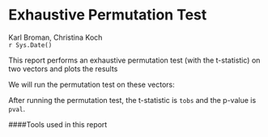 # Exhaustive Permutation Test
Karl Broman, Christina Koch  
`r Sys.Date()`  



This report performs an exhaustive permutation test
(with the t-statistic) on two vectors and plots the results





We will run the permutation test on these vectors: 









After running the permutation test, the t-statistic is `tobs` and the p-value is `pval`.  



####Tools used in this report

